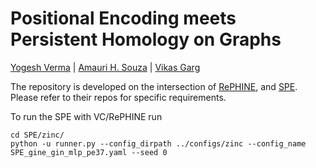 # Positional Encoding meets Persistent Homology on Graphs

 [Yogesh Verma](https://yoverma.github.io/yoerma.github.io/) | [Amauri H. Souza](https://www.amauriholanda.org)  |  [Vikas Garg](https://www.mit.edu/~vgarg/)

The repository is developed on the intersection of [RePHINE](https://github.com/Aalto-QuML/RePHINE), and [SPE](https://github.com/Graph-COM/SPE). Please refer to their repos for specific requirements.

To run the SPE with VC/RePHINE run

 ```
cd SPE/zinc/
python -u runner.py --config_dirpath ../configs/zinc --config_name SPE_gine_gin_mlp_pe37.yaml --seed 0
 ```
